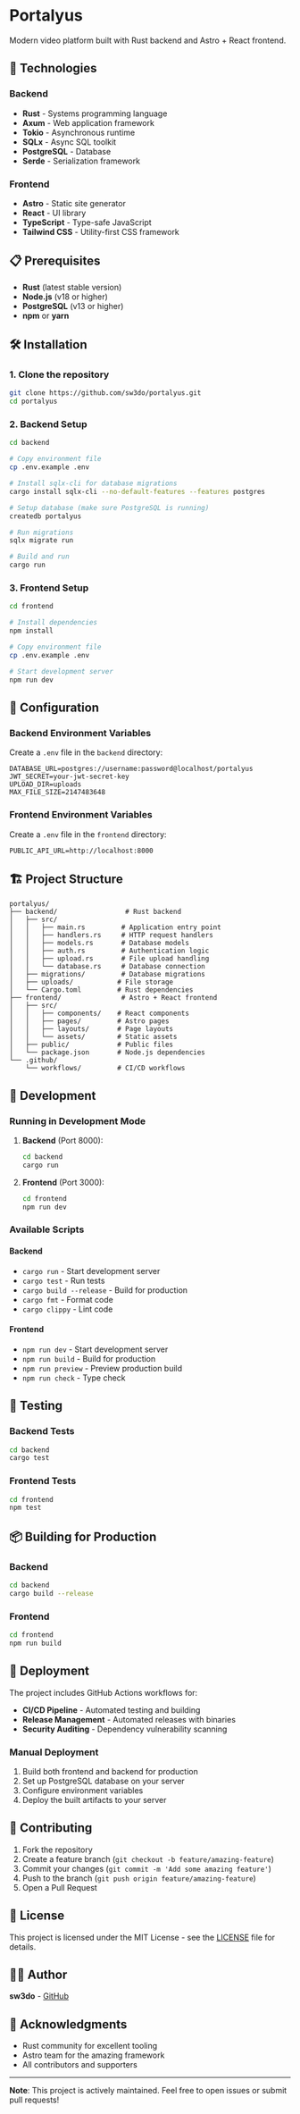 # Portalyus

Modern video platform built with Rust backend and Astro + React frontend.

## 🚀 Technologies

### Backend
- **Rust** - Systems programming language
- **Axum** - Web application framework
- **Tokio** - Asynchronous runtime
- **SQLx** - Async SQL toolkit
- **PostgreSQL** - Database
- **Serde** - Serialization framework

### Frontend
- **Astro** - Static site generator
- **React** - UI library
- **TypeScript** - Type-safe JavaScript
- **Tailwind CSS** - Utility-first CSS framework

## 📋 Prerequisites

- **Rust** (latest stable version)
- **Node.js** (v18 or higher)
- **PostgreSQL** (v13 or higher)
- **npm** or **yarn**

## 🛠️ Installation

### 1. Clone the repository
```bash
git clone https://github.com/sw3do/portalyus.git
cd portalyus
```

### 2. Backend Setup

```bash
cd backend

# Copy environment file
cp .env.example .env

# Install sqlx-cli for database migrations
cargo install sqlx-cli --no-default-features --features postgres

# Setup database (make sure PostgreSQL is running)
createdb portalyus

# Run migrations
sqlx migrate run

# Build and run
cargo run
```

### 3. Frontend Setup

```bash
cd frontend

# Install dependencies
npm install

# Copy environment file
cp .env.example .env

# Start development server
npm run dev
```

## 🔧 Configuration

### Backend Environment Variables

Create a `.env` file in the `backend` directory:

```env
DATABASE_URL=postgres://username:password@localhost/portalyus
JWT_SECRET=your-jwt-secret-key
UPLOAD_DIR=uploads
MAX_FILE_SIZE=2147483648
```

### Frontend Environment Variables

Create a `.env` file in the `frontend` directory:

```env
PUBLIC_API_URL=http://localhost:8000
```

## 🏗️ Project Structure

```
portalyus/
├── backend/                 # Rust backend
│   ├── src/
│   │   ├── main.rs         # Application entry point
│   │   ├── handlers.rs     # HTTP request handlers
│   │   ├── models.rs       # Database models
│   │   ├── auth.rs         # Authentication logic
│   │   ├── upload.rs       # File upload handling
│   │   └── database.rs     # Database connection
│   ├── migrations/         # Database migrations
│   ├── uploads/           # File storage
│   └── Cargo.toml         # Rust dependencies
├── frontend/               # Astro + React frontend
│   ├── src/
│   │   ├── components/    # React components
│   │   ├── pages/         # Astro pages
│   │   ├── layouts/       # Page layouts
│   │   └── assets/        # Static assets
│   ├── public/            # Public files
│   └── package.json       # Node.js dependencies
└── .github/
    └── workflows/         # CI/CD workflows
```

## 🚦 Development

### Running in Development Mode

1. **Backend** (Port 8000):
   ```bash
   cd backend
   cargo run
   ```

2. **Frontend** (Port 3000):
   ```bash
   cd frontend
   npm run dev
   ```

### Available Scripts

#### Backend
- `cargo run` - Start development server
- `cargo test` - Run tests
- `cargo build --release` - Build for production
- `cargo fmt` - Format code
- `cargo clippy` - Lint code

#### Frontend
- `npm run dev` - Start development server
- `npm run build` - Build for production
- `npm run preview` - Preview production build
- `npm run check` - Type check

## 🧪 Testing

### Backend Tests
```bash
cd backend
cargo test
```

### Frontend Tests
```bash
cd frontend
npm test
```

## 📦 Building for Production

### Backend
```bash
cd backend
cargo build --release
```

### Frontend
```bash
cd frontend
npm run build
```

## 🚀 Deployment

The project includes GitHub Actions workflows for:
- **CI/CD Pipeline** - Automated testing and building
- **Release Management** - Automated releases with binaries
- **Security Auditing** - Dependency vulnerability scanning

### Manual Deployment

1. Build both frontend and backend for production
2. Set up PostgreSQL database on your server
3. Configure environment variables
4. Deploy the built artifacts to your server

## 🤝 Contributing

1. Fork the repository
2. Create a feature branch (`git checkout -b feature/amazing-feature`)
3. Commit your changes (`git commit -m 'Add some amazing feature'`)
4. Push to the branch (`git push origin feature/amazing-feature`)
5. Open a Pull Request

## 📝 License

This project is licensed under the MIT License - see the [LICENSE](LICENSE) file for details.

## 👨‍💻 Author

**sw3do** - [GitHub](https://github.com/sw3do)

## 🙏 Acknowledgments

- Rust community for excellent tooling
- Astro team for the amazing framework
- All contributors and supporters

---

**Note**: This project is actively maintained. Feel free to open issues or submit pull requests!